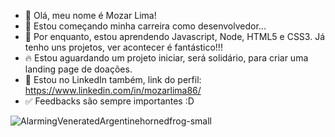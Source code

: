 - 👋 Olá, meu nome é Mozar Lima!
- 👀 Estou começando minha carreira como desenvolvedor...
- 🌱 Por enquanto, estou aprendendo Javascript, Node, HTML5 e CSS3. Já tenho uns projetos, ver acontecer é fantástico!!!
- 🔥 Estou aguardando um projeto iniciar, será solidário, para criar uma landing page de doações.
- 🔗 Estou no LinkedIn também, link do perfil: https://www.linkedin.com/in/mozarlima86/
- ✅ Feedbacks são sempre importantes :D

![AlarmingVeneratedArgentinehornedfrog-small](https://user-images.githubusercontent.com/89784637/199070527-f2824705-c65d-4275-9ccd-e1f79fbfa3e9.gif)
